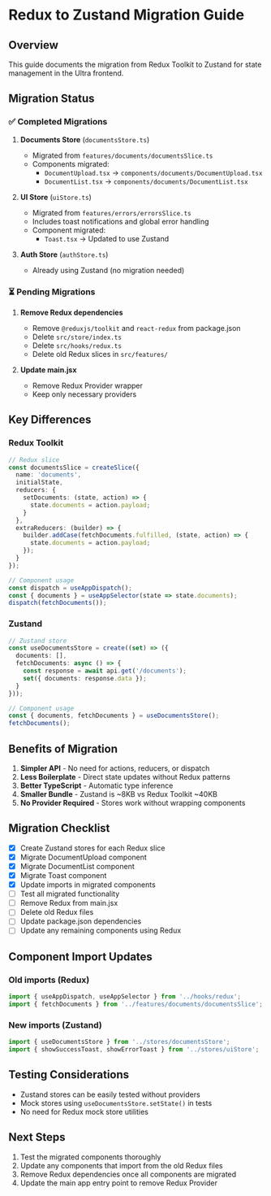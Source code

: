 # Redux to Zustand Migration Guide

## Overview
This guide documents the migration from Redux Toolkit to Zustand for state management in the Ultra frontend.

## Migration Status

### ✅ Completed Migrations

1. **Documents Store** (`documentsStore.ts`)
   - Migrated from `features/documents/documentsSlice.ts`
   - Components migrated:
     - `DocumentUpload.tsx` → `components/documents/DocumentUpload.tsx`
     - `DocumentList.tsx` → `components/documents/DocumentList.tsx`

2. **UI Store** (`uiStore.ts`)
   - Migrated from `features/errors/errorsSlice.ts`
   - Includes toast notifications and global error handling
   - Component migrated:
     - `Toast.tsx` → Updated to use Zustand

3. **Auth Store** (`authStore.ts`)
   - Already using Zustand (no migration needed)

### ⏳ Pending Migrations

1. **Remove Redux dependencies**
   - Remove `@reduxjs/toolkit` and `react-redux` from package.json
   - Delete `src/store/index.ts`
   - Delete `src/hooks/redux.ts`
   - Delete old Redux slices in `src/features/`

2. **Update main.jsx**
   - Remove Redux Provider wrapper
   - Keep only necessary providers

## Key Differences

### Redux Toolkit
```typescript
// Redux slice
const documentsSlice = createSlice({
  name: 'documents',
  initialState,
  reducers: {
    setDocuments: (state, action) => {
      state.documents = action.payload;
    }
  },
  extraReducers: (builder) => {
    builder.addCase(fetchDocuments.fulfilled, (state, action) => {
      state.documents = action.payload;
    });
  }
});

// Component usage
const dispatch = useAppDispatch();
const { documents } = useAppSelector(state => state.documents);
dispatch(fetchDocuments());
```

### Zustand
```typescript
// Zustand store
const useDocumentsStore = create((set) => ({
  documents: [],
  fetchDocuments: async () => {
    const response = await api.get('/documents');
    set({ documents: response.data });
  }
}));

// Component usage
const { documents, fetchDocuments } = useDocumentsStore();
fetchDocuments();
```

## Benefits of Migration

1. **Simpler API** - No need for actions, reducers, or dispatch
2. **Less Boilerplate** - Direct state updates without Redux patterns
3. **Better TypeScript** - Automatic type inference
4. **Smaller Bundle** - Zustand is ~8KB vs Redux Toolkit ~40KB
5. **No Provider Required** - Stores work without wrapping components

## Migration Checklist

- [x] Create Zustand stores for each Redux slice
- [x] Migrate DocumentUpload component
- [x] Migrate DocumentList component
- [x] Migrate Toast component
- [x] Update imports in migrated components
- [ ] Test all migrated functionality
- [ ] Remove Redux from main.jsx
- [ ] Delete old Redux files
- [ ] Update package.json dependencies
- [ ] Update any remaining components using Redux

## Component Import Updates

### Old imports (Redux)
```typescript
import { useAppDispatch, useAppSelector } from '../hooks/redux';
import { fetchDocuments } from '../features/documents/documentsSlice';
```

### New imports (Zustand)
```typescript
import { useDocumentsStore } from '../stores/documentsStore';
import { showSuccessToast, showErrorToast } from '../stores/uiStore';
```

## Testing Considerations

- Zustand stores can be easily tested without providers
- Mock stores using `useDocumentsStore.setState()` in tests
- No need for Redux mock store utilities

## Next Steps

1. Test the migrated components thoroughly
2. Update any components that import from the old Redux files
3. Remove Redux dependencies once all components are migrated
4. Update the main app entry point to remove Redux Provider